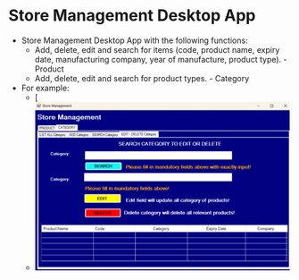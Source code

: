 # Store Management Desktop App
- Store Management Desktop App with the following functions:
  + Add, delete, edit and search for items (code, product name, expiry date, manufacturing company, year of manufacture, product type). - Product
  + Add, delete, edit and search for product types. - Category
- For example:
  + [
  + ![Demo](https://github.com/phanngocha99/042024_WFA-store-management/blob/main/demo/demo.png)
